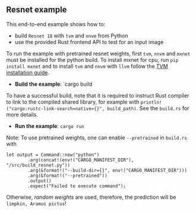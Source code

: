 <!--- Licensed to the Apache Software Foundation (ASF) under one -->
<!--- or more contributor license agreements.  See the NOTICE file -->
<!--- distributed with this work for additional information -->
<!--- regarding copyright ownership.  The ASF licenses this file -->
<!--- to you under the Apache License, Version 2.0 (the -->
<!--- "License"); you may not use this file except in compliance -->
<!--- with the License.  You may obtain a copy of the License at -->

<!---   http://www.apache.org/licenses/LICENSE-2.0 -->

<!--- Unless required by applicable law or agreed to in writing, -->
<!--- software distributed under the License is distributed on an -->
<!--- "AS IS" BASIS, WITHOUT WARRANTIES OR CONDITIONS OF ANY -->
<!--- KIND, either express or implied.  See the License for the -->
<!--- specific language governing permissions and limitations -->
<!--- under the License. -->

## Resnet example

This end-to-end example shows how to:
* build `Resnet 18` with `tvm` and `nnvm` from Python
* use the provided Rust frontend API to test for an input image

To run the example with pretrained resnet weights, first `tvm`, `nnvm` and `mxnet` must be installed for the python build. To install mxnet for cpu, run `pip install mxnet`
and to install `tvm` and `nnvm` with `llvm` follow the [TVM installation guide](https://docs.tvm.ai/install/index.html).

* **Build the example**: `cargo build

To have a successful build, note that it is required to instruct Rust compiler to link to the compiled shared library, for example with
`println!("cargo:rustc-link-search=native={}", build_path)`. See the `build.rs` for more details.

* **Run the example**: `cargo run`

Note: To use pretrained weights, one can enable `--pretrained` in `build.rs` with

```
let output = Command::new("python")
        .arg(concat!(env!("CARGO_MANIFEST_DIR"), "/src/build_resnet.py"))
        .arg(&format!("--build-dir={}", env!("CARGO_MANIFEST_DIR")))
        .arg(&format!("--pretrained"))
        .output()
        .expect("Failed to execute command");
```

Otherwise, *random weights* are used, therefore, the prediction will be `limpkin, Aramus pictus`!
